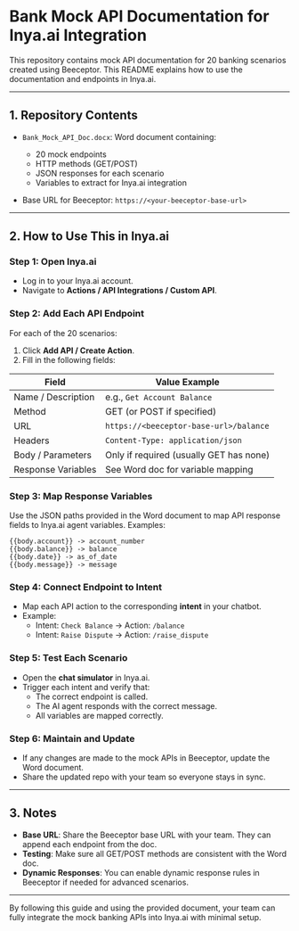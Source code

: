 # Bank Mock API Documentation for Inya.ai Integration

This repository contains mock API documentation for 20 banking scenarios created using Beeceptor. This README explains how to use the documentation and endpoints in Inya.ai.

---

## **1. Repository Contents**

- `Bank_Mock_API_Doc.docx`: Word document containing:
  - 20 mock endpoints
  - HTTP methods (GET/POST)
  - JSON responses for each scenario
  - Variables to extract for Inya.ai integration

- Base URL for Beeceptor: `https://<your-beeceptor-base-url>`

---

## **2. How to Use This in Inya.ai**

### Step 1: Open Inya.ai

- Log in to your Inya.ai account.
- Navigate to **Actions / API Integrations / Custom API**.

### Step 2: Add Each API Endpoint

For each of the 20 scenarios:

1. Click **Add API / Create Action**.
2. Fill in the following fields:

| Field                 | Value Example |
|-----------------------|---------------|
| Name / Description    | e.g., `Get Account Balance` |
| Method                | GET (or POST if specified) |
| URL                   | `https://<beeceptor-base-url>/balance` |
| Headers               | `Content-Type: application/json` |
| Body / Parameters     | Only if required (usually GET has none) |
| Response Variables    | See Word doc for variable mapping |

### Step 3: Map Response Variables

Use the JSON paths provided in the Word document to map API response fields to Inya.ai agent variables. Examples:

```
{{body.account}} -> account_number
{{body.balance}} -> balance
{{body.date}} -> as_of_date
{{body.message}} -> message
```

### Step 4: Connect Endpoint to Intent

- Map each API action to the corresponding **intent** in your chatbot.
- Example:
  - Intent: `Check Balance` → Action: `/balance`
  - Intent: `Raise Dispute` → Action: `/raise_dispute`

### Step 5: Test Each Scenario

- Open the **chat simulator** in Inya.ai.
- Trigger each intent and verify that:
  - The correct endpoint is called.
  - The AI agent responds with the correct message.
  - All variables are mapped correctly.

### Step 6: Maintain and Update

- If any changes are made to the mock APIs in Beeceptor, update the Word document.
- Share the updated repo with your team so everyone stays in sync.

---

## **3. Notes**

- **Base URL**: Share the Beeceptor base URL with your team. They can append each endpoint from the doc.
- **Testing**: Make sure all GET/POST methods are consistent with the Word doc.
- **Dynamic Responses**: You can enable dynamic response rules in Beeceptor if needed for advanced scenarios.

---

By following this guide and using the provided document, your team can fully integrate the mock banking APIs into Inya.ai with minimal setup.

